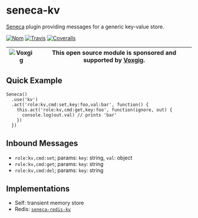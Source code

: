 # seneca-kv
[Seneca](senecajs.org) plugin providing messages for a generic key-value store.

[![Npm][BadgeNpm]][Npm]
[![Travis][BadgeTravis]][Travis]
[![Coveralls][BadgeCoveralls]][Coveralls]

| ![Voxgig](https://www.voxgig.com/res/img/vgt01r.png) | This open source module is sponsored and supported by [Voxgig](https://www.voxgig.com). |
|---|---|

## Quick Example

```
Seneca()
  .use('kv')
  .act('role:kv,cmd:set,key:foo,val:bar', function() {
    this.act('role:kv,cmd:get,key:foo', function(ignore, out) {
      console.log(out.val) // prints 'bar'
    })
  })
```


## Inbound Messages

* `role:kv,cmd:set`; params: `key`: string, `val`: object
* `role:kv,cmd:get`; params: `key`: string
* `role:kv,cmd:del`; params: `key`: string


## Implementations

* Self: transient memory store
* Redis: [`seneca-redis-kv`](https://github.com/voxgig/seneca-redis-kv)


[BadgeCoveralls]: https://coveralls.io/repos/voxgig/seneca-kv/badge.svg?branch=master&service=github
[BadgeNpm]: https://badge.fury.io/js/seneca-kv.svg
[BadgeTravis]: https://travis-ci.org/voxgig/seneca-kv.svg?branch=master
[Coveralls]: https://coveralls.io/github/voxgig/seneca-kv?branch=master
[Npm]: https://www.npmjs.com/package/seneca-kv
[Travis]: https://travis-ci.org/voxgig/seneca-kv?branch=master
